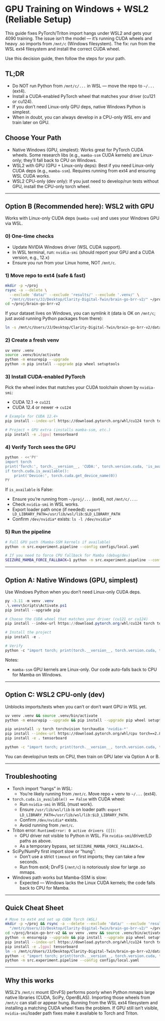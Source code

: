 # GPU Training on Windows + WSL2 (Reliable Setup)

This guide fixes PyTorch/Triton import hangs under WSL2 and gets your 4090 training. The issue isn’t the model — it’s running CUDA wheels and heavy .so imports from `/mnt/c` (Windows filesystem). The fix: run from the WSL ext4 filesystem and install the correct CUDA wheel.

Use this decision guide, then follow the steps for your path.

## TL;DR

- Do NOT run Python from `/mnt/c/...` in WSL — move the repo to `~/...` (ext4).
- Install a CUDA-enabled PyTorch wheel that matches your driver (cu121 or cu124).
- If you don’t need Linux-only GPU deps, native Windows Python is simplest.
- When in doubt, you can always develop in a CPU-only WSL env and train later on GPU.

## Choose Your Path

- Native Windows (GPU, simplest): Works great for PyTorch CUDA wheels. Some research libs (e.g., `mamba-ssm` CUDA kernels) are Linux-only; they’ll fall back to CPU on Windows.
- WSL2 with GPU (GPU + Linux-only deps): Best if you need Linux-only CUDA deps (e.g., `mamba-ssm`). Requires running from ext4 and ensuring WSL CUDA works.
- WSL2 CPU-only (dev only): If you just need to develop/run tests without GPU, install the CPU-only torch wheel.

---

## Option B (Recommended here): WSL2 with GPU

Works with Linux-only CUDA deps (`mamba-ssm`) and uses your Windows GPU via WSL.

### 0) One-time checks

- Update NVIDIA Windows driver (WSL CUDA support).
- In WSL terminal, run: `nvidia-smi` (should report your GPU and a CUDA version, e.g., 12.x)
- Ensure you run from your Linux home, NOT `/mnt/c`.

### 1) Move repo to ext4 (safe & fast)

```bash
mkdir -p ~/proj
rsync -a --delete \
  --exclude 'data/' --exclude 'results/' --exclude '.venv/' \
  "/mnt/c/Users/JJ/Desktop/Clarity-Digital-Twin/brain-go-brr-v2/" ~/proj/brain-go-brr-v2
cd ~/proj/brain-go-brr-v2
```

If your dataset lives on Windows, you can symlink it (data is OK on `/mnt/c`; just avoid running Python packages from there):

```bash
ln -s /mnt/c/Users/JJ/Desktop/Clarity-Digital-Twin/brain-go-brr-v2/data data
```

### 2) Create a fresh venv

```bash
uv venv .venv
source .venv/bin/activate
python -m ensurepip --upgrade
python -m pip install --upgrade pip wheel setuptools
```

### 3) Install CUDA-enabled PyTorch

Pick the wheel index that matches your CUDA toolchain shown by `nvidia-smi`:

- CUDA 12.1 → `cu121`
- CUDA 12.4 or newer → `cu124`

```bash
# Example for CUDA 12.4+
pip install --index-url https://download.pytorch.org/whl/cu124 torch torchvision torchaudio

# Project + GPU extra (installs mamba-ssm, etc.)
pip install -e .[gpu] tensorboard
```

### 4) Verify Torch sees the GPU

```bash
python - <<'PY'
import torch
print('Torch:', torch.__version__, 'CUDA:', torch.version.cuda, 'is_available:', torch.cuda.is_available())
if torch.cuda.is_available():
    print('Device:', torch.cuda.get_device_name(0))
PY
```

If `is_available` is False:

- Ensure you’re running from `~/proj/...` (ext4), not `/mnt/c/...`.
- Check `nvidia-smi` in WSL works.
- Export loader path once (if needed): `export LD_LIBRARY_PATH=/usr/lib/wsl/lib:$LD_LIBRARY_PATH`
- Confirm `/dev/nvidia*` exists: `ls -l /dev/nvidia*`

### 5) Run the pipeline

```bash
# Full GPU path (Mamba-SSM kernels if available)
python -m src.experiment.pipeline --config configs/local.yaml

# If you need to force CPU fallback for Mamba (debug/dev)
SEIZURE_MAMBA_FORCE_FALLBACK=1 python -m src.experiment.pipeline --config configs/local.yaml
```

---

## Option A: Native Windows (GPU, simplest)

Use Windows Python when you don’t need Linux-only CUDA deps.

```powershell
py -3.11 -m venv .venv
.\.venv\Scripts\Activate.ps1
pip install --upgrade pip

# Choose the CUDA wheel that matches your driver (cu121 or cu124)
pip install --index-url https://download.pytorch.org/whl/cu124 torch torchvision torchaudio

# Install the project
pip install -e .

# Verify
python -c "import torch; print(torch.__version__, torch.version.cuda, torch.cuda.is_available())"
```

Notes:

- `mamba-ssm` GPU kernels are Linux-only. Our code auto-falls back to CPU for Mamba on Windows.

---

## Option C: WSL2 CPU-only (dev)

Unblocks imports/tests when you can’t or don’t want GPU in WSL yet.

```bash
uv venv .venv && source .venv/bin/activate
python -m ensurepip --upgrade && pip install --upgrade pip wheel setuptools

pip uninstall -y torch torchvision torchaudio 'nvidia-*'
pip install --index-url https://download.pytorch.org/whl/cpu torch==2.8.0+cpu
pip install -e . tensorboard

python -c "import torch; print(torch.__version__, torch.version.cuda, torch.cuda.is_available())"  # expect cpu, None, False
```

You can develop/run tests on CPU, then train on GPU later via Option A or B.

---

## Troubleshooting

- Torch import “hangs” in WSL:
  - You’re likely running from `/mnt/c`. Move repo + venv to `~/...` (ext4).
- `torch.cuda.is_available() == False` with CUDA wheel:
  - Run `nvidia-smi` in WSL (must work).
  - Ensure `/usr/lib/wsl/lib` is on loader path: `export LD_LIBRARY_PATH=/usr/lib/wsl/lib:$LD_LIBRARY_PATH`.
  - Confirm `/dev/nvidia*` exists.
  - Avoid running from `/mnt/c`.
- Triton error: `RuntimeError: 0 active drivers ([])`:
  - GPU driver not visible to Python in WSL. Fix `nvidia-smi`/driver/LD paths as above.
  - As a temporary bypass, set `SEIZURE_MAMBA_FORCE_FALLBACK=1`.
- SciPy/NumPy first import slow or “hung”:
  - Don’t use a strict `timeout` on first imports; they can take a few seconds.
  - Run from ext4; DrvFS (`/mnt/c`) is notoriously slow for large .so mmaps.
- Windows path works but Mamba-SSM is slow:
  - Expected — Windows lacks the Linux CUDA kernels; the code falls back to CPU for Mamba.

---

## Quick Cheat Sheet

```bash
# Move to ext4 and set up CUDA Torch (WSL)
mkdir -p ~/proj && rsync -a --delete --exclude 'data/' --exclude 'results/' --exclude '.venv/' \
  "/mnt/c/Users/JJ/Desktop/Clarity-Digital-Twin/brain-go-brr-v2/" ~/proj/brain-go-brr-v2
cd ~/proj/brain-go-brr-v2 && uv venv .venv && source .venv/bin/activate
python -m ensurepip --upgrade && pip install --upgrade pip wheel setuptools
pip install --index-url https://download.pytorch.org/whl/cu124 torch torchvision torchaudio
pip install -e .[gpu] tensorboard
ln -s /mnt/c/Users/JJ/Desktop/Clarity-Digital-Twin/brain-go-brr-v2/data data
python -c "import torch; print(torch.__version__, torch.version.cuda, torch.cuda.is_available())"
python -m src.experiment.pipeline --config configs/local.yaml
```

---

## Why this works

WSL2’s `/mnt/c` mount (DrvFS) performs poorly when Python mmaps large native libraries (CUDA, SciPy, OpenBLAS). Importing those wheels from `/mnt/c` can stall or appear hung. Running from the WSL ext4 filesystem and installing a matching CUDA wheel fixes the problem. If GPU still isn’t visible, `nvidia-smi`/loader path fixes make it available to Torch and Triton.

